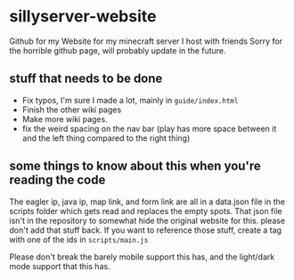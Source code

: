 # sillyserver-website
Github for my Website for my minecraft server I host with friends
Sorry for the horrible github page, will probably update in the future.

## stuff that needs to be done
* Fix typos, I'm sure I made a lot, mainly in `guide/index.html`
* Finish the other wiki pages
* Make more wiki pages.
* fix the weird spacing on the nav bar (play has more space between it and the left thing compared to the right thing)

## some things to know about this when you're reading the code
The eagler ip, java ip, map link, and form link are all in a data.json file in the scripts folder which gets read and replaces the empty spots. That json file isn't in the repository to somewhat hide the original website for this. please don't add that stuff back.
If you want to reference those stuff, create a <a> tag with one of the ids in `scripts/main.js`

Please don't break the barely mobile support this has, and the light/dark mode support that this has.
